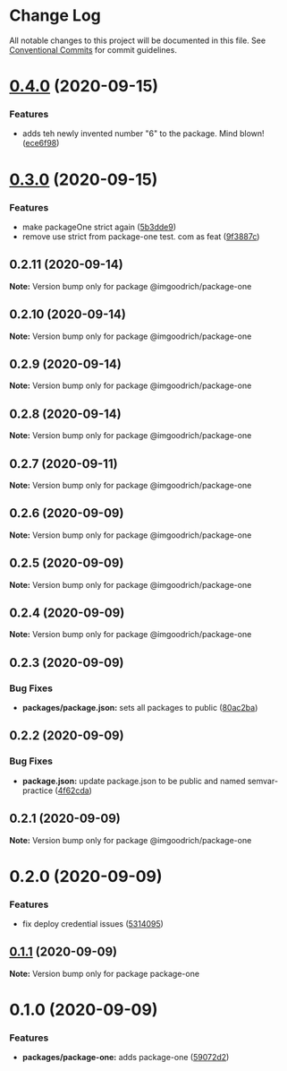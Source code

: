 # Change Log

All notable changes to this project will be documented in this file.
See [Conventional Commits](https://conventionalcommits.org) for commit guidelines.

# [0.4.0](https://github.com/LeeMellon/semver-practice/compare/@imgoodrich/package-one@0.3.0...@imgoodrich/package-one@0.4.0) (2020-09-15)


### Features

* adds teh newly invented number "6" to the package. Mind blown! ([ece6f98](https://github.com/LeeMellon/semver-practice/commit/ece6f98a5e4bf2e65e25e5c3d57c621959880ae4))





# [0.3.0](https://github.com/LeeMellon/semver-practice/compare/@imgoodrich/package-one@0.2.11...@imgoodrich/package-one@0.3.0) (2020-09-15)


### Features

* make packageOne strict again ([5b3dde9](https://github.com/LeeMellon/semver-practice/commit/5b3dde9f9b4dc91ad15bf279fa865651d55da380))
* remove use strict from package-one test. com as feat ([9f3887c](https://github.com/LeeMellon/semver-practice/commit/9f3887c47f4f230a3ee2af0e176d357231c74072))





## 0.2.11 (2020-09-14)

**Note:** Version bump only for package @imgoodrich/package-one





## 0.2.10 (2020-09-14)

**Note:** Version bump only for package @imgoodrich/package-one





## 0.2.9 (2020-09-14)

**Note:** Version bump only for package @imgoodrich/package-one





## 0.2.8 (2020-09-14)

**Note:** Version bump only for package @imgoodrich/package-one





## 0.2.7 (2020-09-11)

**Note:** Version bump only for package @imgoodrich/package-one





## 0.2.6 (2020-09-09)

**Note:** Version bump only for package @imgoodrich/package-one





## 0.2.5 (2020-09-09)

**Note:** Version bump only for package @imgoodrich/package-one





## 0.2.4 (2020-09-09)

**Note:** Version bump only for package @imgoodrich/package-one





## 0.2.3 (2020-09-09)


### Bug Fixes

* **packages/package.json:** sets all packages to public ([80ac2ba](https://github.com/LeeMellon/semver-practice/commit/80ac2ba3359f16b3219e07188177a42fabc0447d))





## 0.2.2 (2020-09-09)


### Bug Fixes

* **package.json:** update package.json to be public and named semvar-practice ([4f62cda](https://github.com/LeeMellon/semver-practice/commit/4f62cda6a54e49fbe20c1706f9334c76cbdecd83))





## 0.2.1 (2020-09-09)

**Note:** Version bump only for package @imgoodrich/package-one





# 0.2.0 (2020-09-09)


### Features

* fix deploy credential issues ([5314095](https://github.com/LeeMellon/semver-practice/commit/5314095da74e8b2d841e8c65f8a2b6c4e784a1d3))





## [0.1.1](https://github.com/LeeMellon/semver-practice/compare/package-one@0.1.0...package-one@0.1.1) (2020-09-09)

**Note:** Version bump only for package package-one





# 0.1.0 (2020-09-09)


### Features

* **packages/package-one:** adds package-one ([59072d2](https://github.com/LeeMellon/semver-practice/commit/59072d2eef81ab43143c4ac50f09a8fe37490001))
